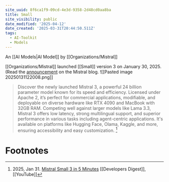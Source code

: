```yaml
---
site_uuid: 8f6ca1f9-09cd-4e3d-9358-2d48cd0aa8ba
title: Small
site_visibility: public
date_modified: '2025-04-12'
date_created: '2025-03-31T20:44:50.511Z'
tags:
  - AI-Toolkit
  - Models
---
```






















An [[AI Models|AI Model]] by [[Organizations/Mistral]]

[[Organizations/Mistral]] launched [[Small]] version 3 on January 30, 2025. (Read the [announcement](https://mistral.ai/news/mistral-small-3/) on the Mistral blog.
![[Pasted image 20250131122008.png]]

>Discover the newly launched Mistral 3, a powerful 24 billion parameter model known for its speed and efficiency. Licensed under Apache 2, it’s perfect for commercial applications, modifiable, and deployable on diverse hardware like RTX 4090 and MacBook with 32GB RAM. Competing well against larger models like Lama 3.3, Mistral 3 offers low latency, strong multilingual support, and superior performance in various tasks including agent-centric applications. It's available on platforms like Hugging Face, Olama, Kaggle, and more, ensuring accessibility and easy customization. [^aac3ae]

# Footnotes
[^aac3ae]: 2025, Jan 31. [Mistral Small 3 in 5 Minutes](https://youtu.be/VK3FB279kfs?si=T2T0vc5Yf9Kdg9pJ) [[Developers Digest]], [[YouTube]]